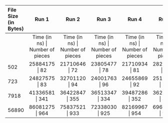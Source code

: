 | File Size (in Bytes) |                Run 1                 |                Run 2                 |                Run 3                 |                Run 4                 |                Run 5                 |
| :------------------- | :----------------------------------: | :----------------------------------: | :----------------------------------: | :----------------------------------: | :----------------------------------: |
|                      | Time (in ns) &#124; Number of pieces | Time (in ns) &#124; Number of pieces | Time (in ns) &#124; Number of pieces | Time (in ns) &#124; Number of pieces | Time (in ns) &#124; Number of pieces |
| 502                  |          25884175 &#124; 82          |          21710646 &#124; 72          |          23805477 &#124; 78          |          21710934 &#124; 81          |          28277477 &#124; 82          |
| 723                  |          24827575 &#124; 83          |          32701120 &#124; 94          |          24001763 &#124; 96          |          24655869 &#124; 92          |         25157969 &#124; 101          |
| 7918                 |         41336581 &#124; 341          |         36422847 &#124; 355          |         36513347 &#124; 334          |         39487286 &#124; 352          |         36206333 &#124; 336          |
| 56890                |         86081275 &#124; 964          |         75837521 &#124; 933          |         72338030 &#124; 925          |         82169967 &#124; 954          |         69610683 &#124; 948          |
